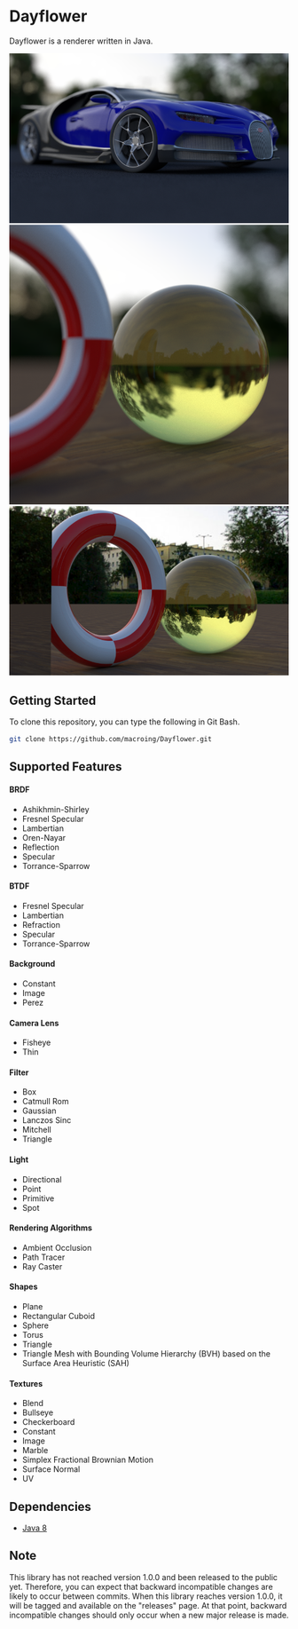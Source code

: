 Dayflower
=========
Dayflower is a renderer written in Java.

![alt text](https://github.com/macroing/Dayflower/blob/master/images/Image-019.png "Dayflower - Path Tracer")
![alt text](https://github.com/macroing/Dayflower/blob/master/images/Image-010.png "Dayflower - Path Tracer")
![alt text](https://github.com/macroing/Dayflower/blob/master/images/Image-011.png "Dayflower - Path Tracer")

Getting Started
---------------
To clone this repository, you can type the following in Git Bash.

```bash
git clone https://github.com/macroing/Dayflower.git
```

Supported Features
------------------
#### BRDF
* Ashikhmin-Shirley
* Fresnel Specular
* Lambertian
* Oren-Nayar
* Reflection
* Specular
* Torrance-Sparrow

#### BTDF
* Fresnel Specular
* Lambertian
* Refraction
* Specular
* Torrance-Sparrow

#### Background
* Constant
* Image
* Perez

#### Camera Lens
* Fisheye
* Thin

#### Filter
* Box
* Catmull Rom
* Gaussian
* Lanczos Sinc
* Mitchell
* Triangle

#### Light
* Directional
* Point
* Primitive
* Spot

#### Rendering Algorithms
* Ambient Occlusion
* Path Tracer
* Ray Caster

#### Shapes
* Plane
* Rectangular Cuboid
* Sphere
* Torus
* Triangle
* Triangle Mesh with Bounding Volume Hierarchy (BVH) based on the Surface Area Heuristic (SAH)

#### Textures
* Blend
* Bullseye
* Checkerboard
* Constant
* Image
* Marble
* Simplex Fractional Brownian Motion
* Surface Normal
* UV

Dependencies
------------
 - [Java 8](http://www.java.com)

Note
----
This library has not reached version 1.0.0 and been released to the public yet. Therefore, you can expect that backward incompatible changes are likely to occur between commits. When this library reaches version 1.0.0, it will be tagged and available on the "releases" page. At that point, backward incompatible changes should only occur when a new major release is made.